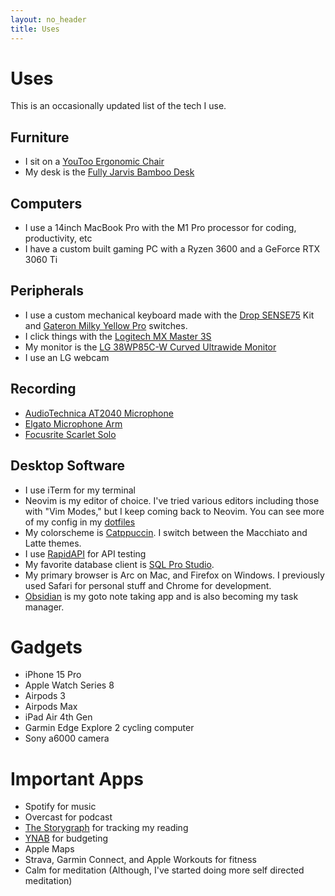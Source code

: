 ```yaml
---
layout: no_header
title: Uses
---
```


# Uses

This is an occasionally updated list of the tech I use.

## Furniture
- I sit on a [YouToo Ergonomic Chair](https://ergonofis.com/en-us/products/youtoo-ergonomic-chair?variant=42615992484089)
- My desk is the [Fully Jarvis Bamboo Desk](https://store.hermanmiller.com/standing-desks/jarvis-bamboo-standing-desk/2542428.html?lang=en_US)

## Computers
- I use a 14inch MacBook Pro with the M1 Pro processor for coding, productivity, etc
- I have a custom built gaming PC with a Ryzen 3600 and a GeForce RTX 3060 Ti

## Peripherals
- I use a custom mechanical keyboard made with the [Drop SENSE75](https://drop.com/buy/drop-sense75-barebones-mechanical-keyboard?searchId=ba3c4499c3625e02f9c3622bba48d238&defaultSelectionIds=973431) Kit and [Gateron Milky Yellow Pro](https://divinikey.com/products/gateron-ks-3-milky-yellow-pro-linear-switches) switches.
- I click things with the [Logitech MX Master 3S](https://www.logitech.com/en-us/products/mice/mx-master-3s.910-006558.html)
- My monitor is the [LG 38WP85C-W Curved Ultrawide Monitor](https://www.amazon.com/gp/product/B09BP1P4BG)
- I use an LG webcam

## Recording
- [AudioTechnica AT2040 Microphone](https://www.amazon.com/gp/product/B09BFPNW2J)
- [Elgato Microphone Arm](https://www.amazon.com/gp/product/B09737ZXMK)
- [Focusrite Scarlet Solo](https://www.amazon.com/gp/product/B01E6T56CM)

## Desktop Software
- I use iTerm for my terminal
- Neovim is my editor of choice. I've tried various editors including those with "Vim Modes," but I keep coming back to Neovim. You can see more of my config in my [dotfiles](https://github.com/eliseshaffer/dotfiles)
- My colorscheme is [Catppuccin](https://github.com/catppuccin/nvim). I switch between the Macchiato and Latte themes.
- I use [RapidAPI](https://paw.cloud/) for API testing
- My favorite database client is [SQL Pro Studio](https://www.sqlprostudio.com/).
- My primary browser is Arc on Mac, and Firefox on Windows. I previously used Safari for personal stuff and Chrome for development. 
- [Obsidian](https://obsidian.md/) is my goto note taking app and is also becoming my task manager.

# Gadgets
- iPhone 15 Pro
- Apple Watch Series 8
- Airpods 3
- Airpods Max
- iPad Air 4th Gen
- Garmin Edge Explore 2 cycling computer
- Sony a6000 camera

# Important Apps
- Spotify for music
- Overcast for podcast
- [The Storygraph](https://www.thestorygraph.com/) for tracking my reading
- [YNAB](https://www.ynab.com/) for budgeting
- Apple Maps
- Strava, Garmin Connect, and Apple Workouts for fitness
- Calm for meditation (Although, I've started doing more self directed meditation)
